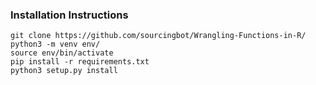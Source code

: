 ### Installation Instructions
```
git clone https://github.com/sourcingbot/Wrangling-Functions-in-R/
python3 -m venv env/
source env/bin/activate
pip install -r requirements.txt
python3 setup.py install
```
